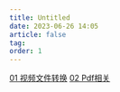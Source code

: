 ```yaml
---
title: Untitled
date: 2023-06-26 14:05
article: false
tag:
order: 1
---
```


[01 视频文件转换](01%20视频文件转换)
[02 Pdf相关](02%20Pdf相关)
